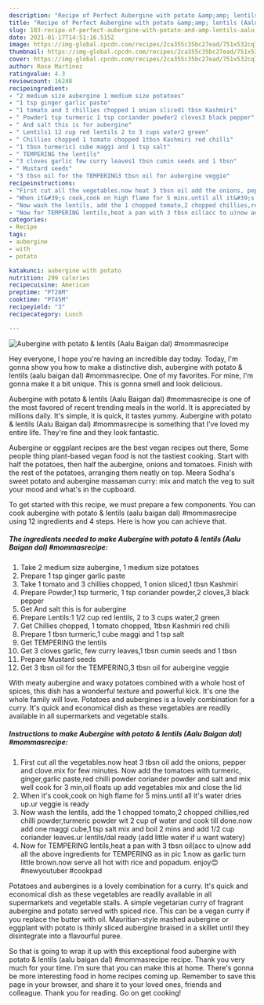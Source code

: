```yaml
---
description: "Recipe of Perfect Aubergine with potato &amp;amp; lentils (Aalu Baigan dal) #mommasrecipe"
title: "Recipe of Perfect Aubergine with potato &amp;amp; lentils (Aalu Baigan dal) #mommasrecipe"
slug: 103-recipe-of-perfect-aubergine-with-potato-and-amp-lentils-aalu-baigan-dal-mommasrecipe
date: 2021-01-17T14:51:16.515Z
image: https://img-global.cpcdn.com/recipes/2ca355c35bc27ead/751x532cq70/aubergine-with-potato-lentils-aalu-baigan-dal-mommasrecipe-recipe-main-photo.jpg
thumbnail: https://img-global.cpcdn.com/recipes/2ca355c35bc27ead/751x532cq70/aubergine-with-potato-lentils-aalu-baigan-dal-mommasrecipe-recipe-main-photo.jpg
cover: https://img-global.cpcdn.com/recipes/2ca355c35bc27ead/751x532cq70/aubergine-with-potato-lentils-aalu-baigan-dal-mommasrecipe-recipe-main-photo.jpg
author: Rose Martinez
ratingvalue: 4.3
reviewcount: 16248
recipeingredient:
- "2 medium size aubergine 1 medium size potatoes"
- "1 tsp ginger garlic paste"
- "1 tomato and 3 chillies chopped 1 onion sliced1 tbsn Kashmiri"
- " Powder1 tsp turmeric 1 tsp coriander powder2 cloves3 black pepper"
- " And salt this is for aubergine"
- " Lentils1 12 cup red lentils 2 to 3 cups water2 green"
- " Chillies chopped 1 tomato chopped 1tbsn Kashmiri red chilli"
- "1 tbsn turmeric1 cube maggi and 1 tsp salt"
- " TEMPERING the lentils"
- "3 cloves garlic few curry leaves1 tbsn cumin seeds and 1 tbsn"
- " Mustard seeds"
- "3 tbsn oil for the TEMPERING3 tbsn oil for aubergine veggie"
recipeinstructions:
- "First cut all the vegetables.now heat 3 tbsn oil add the onions, pepper and clove.mix for few minutes. Now add the tomatoes with turmeric, ginger,garlic paste,red chilli powder coriander powder and salt and mix well cook for 3 min,oil floats up add vegetables mix and close the lid"
- "When it&#39;s cook,cook on high flame for 5 mins.until all it&#39;s water dries up.ur veggie is ready"
- "Now wash the lentils, add the 1 chopped tomato,2 chopped chillies,red chilli powder,turmeric powder wit 2 cup of water and cook till done.now add one maggi cube,1 tsp salt mix and boil 2 mins and add 1/2 cup coriander leaves.ur lentils/dal ready (add little water if u want watery)"
- "Now for TEMPERING lentils,heat a pan with 3 tbsn oil(acc to u)now add all the above ingredients for TEMPERING as in pic 1.now as garlic turn little brown.now serve all hot with rice and popadum. enjoy😊 #newyoutuber #cookpad"
categories:
- Recipe
tags:
- aubergine
- with
- potato

katakunci: aubergine with potato 
nutrition: 299 calories
recipecuisine: American
preptime: "PT28M"
cooktime: "PT45M"
recipeyield: "3"
recipecategory: Lunch

---
```



![Aubergine with potato &amp; lentils (Aalu Baigan dal) #mommasrecipe](https://img-global.cpcdn.com/recipes/2ca355c35bc27ead/751x532cq70/aubergine-with-potato-lentils-aalu-baigan-dal-mommasrecipe-recipe-main-photo.jpg)

Hey everyone, I hope you're having an incredible day today. Today, I'm gonna show you how to make a distinctive dish, aubergine with potato &amp; lentils (aalu baigan dal) #mommasrecipe. One of my favorites. For mine, I'm gonna make it a bit unique. This is gonna smell and look delicious.

Aubergine with potato &amp; lentils (Aalu Baigan dal) #mommasrecipe is one of the most favored of recent trending meals in the world. It is appreciated by millions daily. It's simple, it is quick, it tastes yummy. Aubergine with potato &amp; lentils (Aalu Baigan dal) #mommasrecipe is something that I've loved my entire life. They're fine and they look fantastic.

Aubergine or eggplant recipes are the best vegan recipes out there, Some people thing plant-based vegan food is not the tastiest cooking. Start with half the potatoes, then half the aubergine, onions and tomatoes. Finish with the rest of the potatoes, arranging them neatly on top. Meera Sodha&#39;s sweet potato and aubergine massaman curry: mix and match the veg to suit your mood and what&#39;s in the cupboard.


To get started with this recipe, we must prepare a few components. You can cook aubergine with potato &amp; lentils (aalu baigan dal) #mommasrecipe using 12 ingredients and 4 steps. Here is how you can achieve that.

<!--inarticleads1-->

##### The ingredients needed to make Aubergine with potato &amp; lentils (Aalu Baigan dal) #mommasrecipe:

1. Take 2 medium size aubergine, 1 medium size potatoes
1. Prepare 1 tsp ginger garlic paste
1. Take 1 tomato and 3 chillies chopped, 1 onion sliced,1 tbsn Kashmiri
1. Prepare  Powder,1 tsp turmeric, 1 tsp coriander powder,2 cloves,3 black pepper
1. Get  And salt this is for aubergine
1. Prepare  Lentils:1 1/2 cup red lentils, 2 to 3 cups water,2 green
1. Get  Chillies chopped, 1 tomato chopped, 1tbsn Kashmiri red chilli
1. Prepare 1 tbsn turmeric,1 cube maggi and 1 tsp salt
1. Get  TEMPERING the lentils
1. Get 3 cloves garlic, few curry leaves,1 tbsn cumin seeds and 1 tbsn
1. Prepare  Mustard seeds
1. Get 3 tbsn oil for the TEMPERING,3 tbsn oil for aubergine veggie


With meaty aubergine and waxy potatoes combined with a whole host of spices, this dish has a wonderful texture and powerful kick. It&#39;s one the whole family will love. Potatoes and aubergines is a lovely combination for a curry. It&#39;s quick and economical dish as these vegetables are readily available in all supermarkets and vegetable stalls. 

<!--inarticleads2-->

##### Instructions to make Aubergine with potato &amp; lentils (Aalu Baigan dal) #mommasrecipe:

1. First cut all the vegetables.now heat 3 tbsn oil add the onions, pepper and clove.mix for few minutes. Now add the tomatoes with turmeric, ginger,garlic paste,red chilli powder coriander powder and salt and mix well cook for 3 min,oil floats up add vegetables mix and close the lid
1. When it&#39;s cook,cook on high flame for 5 mins.until all it&#39;s water dries up.ur veggie is ready
1. Now wash the lentils, add the 1 chopped tomato,2 chopped chillies,red chilli powder,turmeric powder wit 2 cup of water and cook till done.now add one maggi cube,1 tsp salt mix and boil 2 mins and add 1/2 cup coriander leaves.ur lentils/dal ready (add little water if u want watery)
1. Now for TEMPERING lentils,heat a pan with 3 tbsn oil(acc to u)now add all the above ingredients for TEMPERING as in pic 1.now as garlic turn little brown.now serve all hot with rice and popadum. enjoy😊 #newyoutuber #cookpad


Potatoes and aubergines is a lovely combination for a curry. It&#39;s quick and economical dish as these vegetables are readily available in all supermarkets and vegetable stalls. A simple vegetarian curry of fragrant aubergine and potato served with spiced rice. This can be a vegan curry if you replace the butter with oil. Mauritian-style mashed aubergine or eggplant with potato is thinly sliced aubergine braised in a skillet until they disintegrate into a flavourful puree. 

So that is going to wrap it up with this exceptional food aubergine with potato &amp; lentils (aalu baigan dal) #mommasrecipe recipe. Thank you very much for your time. I'm sure that you can make this at home. There's gonna be more interesting food in home recipes coming up. Remember to save this page in your browser, and share it to your loved ones, friends and colleague. Thank you for reading. Go on get cooking!
